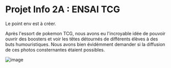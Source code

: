 # Projet Info 2A : ENSAI TCG 


Le point env est à créer.

Après l'essort de pokemon TCG, nous avons eu l'incroyable idée de pouvoir ouvrir des boosters et voir les têtes détournés de différents élèves à des buts humouristiques.
Nous avons bien évidémment demander si la diffusion de ces photos consternantes étaient possibles.

![image](https://github.com/user-attachments/assets/5a357f7d-0bf1-469a-8c6f-fb2740109814)
